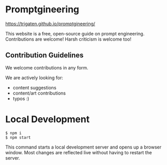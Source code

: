 # Promptgineering
https://trigaten.github.io/promptgineering/

This website is a free, open-source guide on prompt engineering. Contributions are welcome!
Harsh criticism is welcome too!

## Contribution Guidelines

We welcome contributions in any form.

We are actively looking for:

- content suggestions
- content/art contributions
- typos :)



# Local Development

```
$ npm i
$ npm start
```

This command starts a local development server and opens up a browser window. Most changes are reflected live without having to restart the server.
